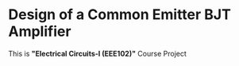 # Design of a Common Emitter BJT Amplifier
This is **"Electrical Circuits-I (EEE102)"** Course Project
